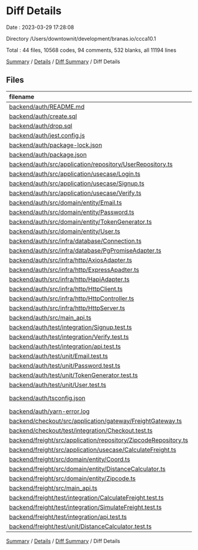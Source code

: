 # Diff Details

Date : 2023-03-29 17:28:08

Directory /Users/downtownit/development/branas.io/ccca10.1

Total : 44 files,  10568 codes, 94 comments, 532 blanks, all 11194 lines

[Summary](results.md) / [Details](details.md) / [Diff Summary](diff.md) / Diff Details

## Files
| filename | language | code | comment | blank | total |
| :--- | :--- | ---: | ---: | ---: | ---: |
| [backend/auth/README.md](/backend/auth/README.md) | Markdown | 2 | 0 | 0 | 2 |
| [backend/auth/create.sql](/backend/auth/create.sql) | SQL | 36 | 0 | 7 | 43 |
| [backend/auth/drop.sql](/backend/auth/drop.sql) | SQL | 4 | 1 | 0 | 5 |
| [backend/auth/jest.config.js](/backend/auth/jest.config.js) | JavaScript | 4 | 1 | 0 | 5 |
| [backend/auth/package-lock.json](/backend/auth/package-lock.json) | JSON | 7,260 | 0 | 1 | 7,261 |
| [backend/auth/package.json](/backend/auth/package.json) | JSON | 34 | 0 | 1 | 35 |
| [backend/auth/src/application/repository/UserRepository.ts](/backend/auth/src/application/repository/UserRepository.ts) | TypeScript | 5 | 0 | 1 | 6 |
| [backend/auth/src/application/usecase/Login.ts](/backend/auth/src/application/usecase/Login.ts) | TypeScript | 28 | 0 | 6 | 34 |
| [backend/auth/src/application/usecase/Signup.ts](/backend/auth/src/application/usecase/Signup.ts) | TypeScript | 14 | 1 | 5 | 20 |
| [backend/auth/src/application/usecase/Verify.ts](/backend/auth/src/application/usecase/Verify.ts) | TypeScript | 9 | 1 | 3 | 13 |
| [backend/auth/src/domain/entity/Email.ts](/backend/auth/src/domain/entity/Email.ts) | TypeScript | 17 | 1 | 4 | 22 |
| [backend/auth/src/domain/entity/Password.ts](/backend/auth/src/domain/entity/Password.ts) | TypeScript | 25 | 0 | 6 | 31 |
| [backend/auth/src/domain/entity/TokenGenerator.ts](/backend/auth/src/domain/entity/TokenGenerator.ts) | TypeScript | 12 | 1 | 4 | 17 |
| [backend/auth/src/domain/entity/User.ts](/backend/auth/src/domain/entity/User.ts) | TypeScript | 15 | 0 | 3 | 18 |
| [backend/auth/src/infra/database/Connection.ts](/backend/auth/src/infra/database/Connection.ts) | TypeScript | 4 | 0 | 1 | 5 |
| [backend/auth/src/infra/database/PgPromiseAdapter.ts](/backend/auth/src/infra/database/PgPromiseAdapter.ts) | TypeScript | 14 | 0 | 5 | 19 |
| [backend/auth/src/infra/http/AxiosAdapter.ts](/backend/auth/src/infra/http/AxiosAdapter.ts) | TypeScript | 19 | 0 | 5 | 24 |
| [backend/auth/src/infra/http/ExpressApadter.ts](/backend/auth/src/infra/http/ExpressApadter.ts) | TypeScript | 26 | 0 | 4 | 30 |
| [backend/auth/src/infra/http/HapiAdapter.ts](/backend/auth/src/infra/http/HapiAdapter.ts) | TypeScript | 31 | 0 | 5 | 36 |
| [backend/auth/src/infra/http/HttpClient.ts](/backend/auth/src/infra/http/HttpClient.ts) | TypeScript | 4 | 0 | 0 | 4 |
| [backend/auth/src/infra/http/HttpController.ts](/backend/auth/src/infra/http/HttpController.ts) | TypeScript | 25 | 0 | 5 | 30 |
| [backend/auth/src/infra/http/HttpServer.ts](/backend/auth/src/infra/http/HttpServer.ts) | TypeScript | 4 | 0 | 0 | 4 |
| [backend/auth/src/main_api.ts](/backend/auth/src/main_api.ts) | TypeScript | 22 | 0 | 1 | 23 |
| [backend/auth/test/integration/Signup.test.ts](/backend/auth/test/integration/Signup.test.ts) | TypeScript | 25 | 0 | 4 | 29 |
| [backend/auth/test/integration/Verify.test.ts](/backend/auth/test/integration/Verify.test.ts) | TypeScript | 6 | 0 | 1 | 7 |
| [backend/auth/test/integration/api.test.ts](/backend/auth/test/integration/api.test.ts) | TypeScript | 18 | 0 | 4 | 22 |
| [backend/auth/test/unit/Email.test.ts](/backend/auth/test/unit/Email.test.ts) | TypeScript | 8 | 0 | 2 | 10 |
| [backend/auth/test/unit/Password.test.ts](/backend/auth/test/unit/Password.test.ts) | TypeScript | 11 | 0 | 3 | 14 |
| [backend/auth/test/unit/TokenGenerator.test.ts](/backend/auth/test/unit/TokenGenerator.test.ts) | TypeScript | 32 | 0 | 7 | 39 |
| [backend/auth/test/unit/User.test.ts](/backend/auth/test/unit/User.test.ts) | TypeScript | 11 | 0 | 2 | 13 |
| [backend/auth/tsconfig.json](/backend/auth/tsconfig.json) | JSON with Comments | 16 | 83 | 9 | 108 |
| [backend/auth/yarn-error.log](/backend/auth/yarn-error.log) | Log | 2,715 | 0 | 425 | 3,140 |
| [backend/checkout/src/application/gateway/FreightGateway.ts](/backend/checkout/src/application/gateway/FreightGateway.ts) | TypeScript | 2 | 0 | 0 | 2 |
| [backend/checkout/test/integration/Checkout.test.ts](/backend/checkout/test/integration/Checkout.test.ts) | TypeScript | 15 | 0 | 0 | 15 |
| [backend/freight/src/application/repository/ZipcodeRepository.ts](/backend/freight/src/application/repository/ZipcodeRepository.ts) | TypeScript | 4 | 0 | 2 | 6 |
| [backend/freight/src/application/usecase/CalculateFreight.ts](/backend/freight/src/application/usecase/CalculateFreight.ts) | TypeScript | 12 | 0 | 0 | 12 |
| [backend/freight/src/domain/entity/Coord.ts](/backend/freight/src/domain/entity/Coord.ts) | TypeScript | 4 | 1 | 0 | 5 |
| [backend/freight/src/domain/entity/DistanceCalculator.ts](/backend/freight/src/domain/entity/DistanceCalculator.ts) | TypeScript | 17 | 1 | 2 | 20 |
| [backend/freight/src/domain/entity/Zipcode.ts](/backend/freight/src/domain/entity/Zipcode.ts) | TypeScript | 7 | 1 | 2 | 10 |
| [backend/freight/src/main_api.ts](/backend/freight/src/main_api.ts) | TypeScript | 12 | 1 | -2 | 11 |
| [backend/freight/test/integration/CalculateFreight.test.ts](/backend/freight/test/integration/CalculateFreight.test.ts) | TypeScript | 39 | 0 | 6 | 45 |
| [backend/freight/test/integration/SimulateFreight.test.ts](/backend/freight/test/integration/SimulateFreight.test.ts) | TypeScript | -18 | 0 | -5 | -23 |
| [backend/freight/test/integration/api.test.ts](/backend/freight/test/integration/api.test.ts) | TypeScript | 10 | 0 | 1 | 11 |
| [backend/freight/test/unit/DistanceCalculator.test.ts](/backend/freight/test/unit/DistanceCalculator.test.ts) | TypeScript | 8 | 1 | 2 | 11 |

[Summary](results.md) / [Details](details.md) / [Diff Summary](diff.md) / Diff Details